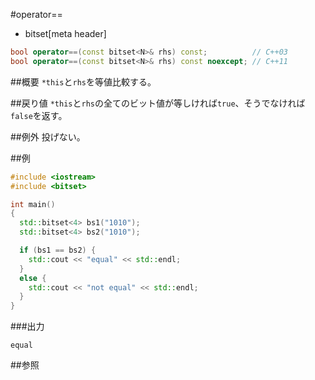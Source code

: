 #operator==
* bitset[meta header]

```cpp
bool operator==(const bitset<N>& rhs) const;          // C++03
bool operator==(const bitset<N>& rhs) const noexcept; // C++11
```

##概要
`*this`と`rhs`を等値比較する。


##戻り値
`*this`と`rhs`の全てのビット値が等しければ`true`、そうでなければ`false`を返す。


##例外
投げない。


##例
```cpp
#include <iostream>
#include <bitset>

int main()
{
  std::bitset<4> bs1("1010");
  std::bitset<4> bs2("1010");

  if (bs1 == bs2) {
	std::cout << "equal" << std::endl;
  }
  else {
	std::cout << "not equal" << std::endl;
  }
}
```

###出力
```
equal
```


##参照

